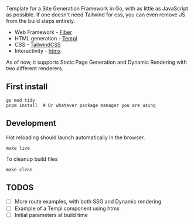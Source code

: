 Template for a Site Generation Framework in Go, with as little as JavaScript as possible. If one doesn't need Tailwind for css, you can even remove JS from the build steps entirely.

 - Web Framework - [Fiber](https://gofiber.io/)
 - HTML generation - [Templ](https://templ.guide/)
 - CSS - [TailwindCSS](https://tailwindcss.com/)
 - Interactivity - [htmx](https://htmx.org/)
 
As of now, it supports Static Page Generation and Dynamic Rendering with two different renderers.

## First install

    go mod tidy
    pnpm install  # Or whatever package manager you are using

## Development
Hot reloading should launch automatically in the browser.

    make live
    
To cleanup build files

    make clean

## TODOS

 - [ ] More route examples, with both SSG and Dynamic rendering
 - [ ] Example of a Templ component using htmx
 - [ ] Initial parameters at build time
